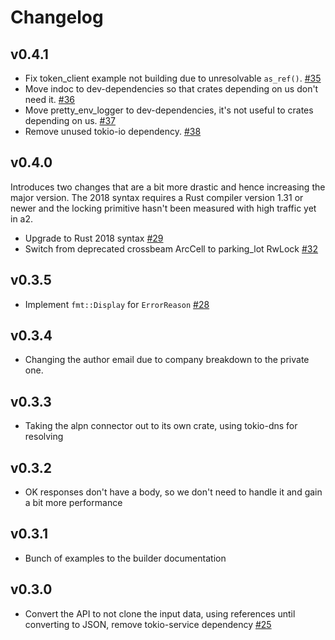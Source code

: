 # Changelog

## v0.4.1

- Fix token_client example not building due to unresolvable `as_ref()`. [#35](https://github.com/pimeys/a2/pull/35)
- Move indoc to dev-dependencies so that crates depending on us don't need it. [#36](https://github.com/pimeys/a2/pull/36)
- Move pretty_env_logger to dev-dependencies, it's not useful to crates depending on us. [#37](https://github.com/pimeys/a2/pull/37)
- Remove unused tokio-io dependency. [#38](https://github.com/pimeys/a2/pull/38)

## v0.4.0

Introduces two changes that are a bit more drastic and hence increasing the
major version. The 2018 syntax requires a Rust compiler version 1.31 or newer
and the locking primitive hasn't been measured with high traffic yet in a2.

- Upgrade to Rust 2018 syntax [#29](https://github.com/pimeys/a2/pull/29)
- Switch from deprecated crossbeam ArcCell to parking_lot RwLock
  [#32](https://github.com/pimeys/a2/pull/32)

## v0.3.5

- Implement `fmt::Display` for `ErrorReason` [#28](https://github.com/pimeys/a2/pull/28)

## v0.3.4

- Changing the author email due to company breakdown to the private one.

## v0.3.3

- Taking the alpn connector out to its own crate, using tokio-dns for resolving

## v0.3.2

- OK responses don't have a body, so we don't need to handle it and gain a bit
  more performance

## v0.3.1

- Bunch of examples to the builder documentation

## v0.3.0

- Convert the API to not clone the input data, using references until
  converting to JSON, remove tokio-service dependency
  [#25](https://github.com/pimeys/a2/pull/25)

